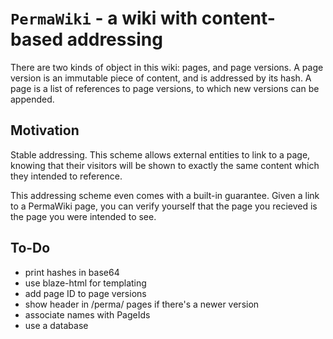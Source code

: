 
# `PermaWiki` - a wiki with content-based addressing

There are two kinds of object in this wiki: pages, and page versions. A page
version is an immutable piece of content, and is addressed by its hash. A page
is a list of references to page versions, to which new versions can be
appended.

## Motivation

Stable addressing. This scheme allows external entities to link to a page,
knowing that their visitors will be shown to exactly the same content which
they intended to reference.

This addressing scheme even comes with a built-in guarantee. Given a link to a
PermaWiki page, you can verify yourself that the page you recieved is the page
you were intended to see.

## To-Do

- print hashes in base64
- use blaze-html for templating
- add page ID to page versions
- show header in /perma/ pages if there's a newer version
- associate names with PageIds
- use a database
